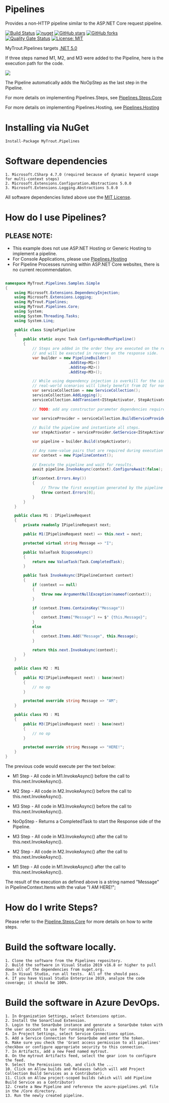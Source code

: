 # Pipelines
Provides a non-HTTP pipeline similar to the ASP.NET Core request pipeline.

[![Build Status](https://dev.azure.com/mytrout/Pipelines/_apis/build/status/mytrout.Pipelines.Core?branchName=master)](https://dev.azure.com/mytrout/Pipelines/_build/latest?definitionId=13&branchName=master)
[![nuget](https://img.shields.io/nuget/v/MyTrout.Pipelines.svg)](https://www.nuget.org/packages/MyTrout.Pipelines/)
[![GitHub stars](https://img.shields.io/github/stars/mytrout/Pipelines.svg)](https://github.com/stefanprodan/AspNetCoreRateLimit/stargazers)
[![GitHub forks](https://img.shields.io/github/forks/mytrout/Pipelines.svg)](https://github.com/stefanprodan/AspNetCoreRateLimit/network)
[![Quality Gate Status](https://sonarcloud.io/api/project_badges/measure?project=Pipelines.Core&metric=alert_status)](https://sonarcloud.io/dashboard?id=Pipelines.Core)
[![License: MIT](https://img.shields.io/github/license/mytrout/Pipelines.svg)](https://licenses.nuget.org/MIT)

MyTrout.Pipelines targets [.NET 5.0](https://dotnet.microsoft.com/download/dotnet/5.0)

If three steps named M1, M2, and M3 were added to the Pipeline, here is the execution path for the code.

![](./Core/pipeline-drawing.jpg)

The Pipeline automatically adds the NoOpStep as the last step in the Pipeline.

For more details on implementing Pipelines.Steps, see [Pipelines.Steps.Core](./Steps/Core/README.md)

For more details on implementing Pipelines.Hosting, see [Pipelines.Hosting](./Hosting/README.md)

# Installing via NuGet

    Install-Package MyTrout.Pipelines

# Software dependencies
    1. Microsoft.CSharp 4.7.0 (required because of dynamic keyword usage for multi-context steps)
    2. Microsoft.Extensions.Configuration.Abstractions 5.0.0
    3. Microsoft.Extensions.Logging.Abstractions 5.0.0

All software dependencies listed above use the [MIT License](https://licenses.nuget.org/MIT).

# How do I use Pipelines?

## PLEASE NOTE: 
* This example does not use ASP.NET Hosting or Generic Hosting to implement a pipeline.
* For Console Applications, please use [Pipelines.Hosting](./Hosting/README.md)
* For Pipeline Processes running within ASP.NET Core websites, there is no current recommendation.

```csharp

namespace MyTrout.Pipelines.Samples.Simple
{
    using Microsoft.Extensions.DependencyInjection;
    using Microsoft.Extensions.Logging;
    using MyTrout.Pipelines;
    using MyTrout.Pipelines.Core;
    using System;
    using System.Threading.Tasks;
    using System.Linq;

    public class SimplePipeline
    {
        public static async Task ConfigureAndRunPipeline()
        {
            // Steps are added in the order they are executed on the request side
            // and will be executed in reverse on the response side.
            var builder = new PipelineBuilder()
                            .AddStep<M1>()
                            .AddStep<M2>()
                            .AddStep<M3>();

            // While using dependency injection is overkill for the simple example, 
            // real-world scenarios will likely benefit from DI for non-trivial implementations.
            var serviceCollection = new ServiceCollection();
            serviceCollection.AddLogging();
            serviceCollection.AddTransient<IStepActivator, StepActivator>();
    
            // TODO: add any constructor parameter dependencies required by steps here.

            var serviceProvider = serviceCollection.BuildServiceProvider();
    
            // Build the pipeline and instantiate all steps.
            var stepActivator = serviceProvider.GetService<IStepActivator>();

            var pipeline = builder.Build(stepActivator);

            // Any name-value pairs that are required during execution would be loaded here.
            var context = new PipelineContext();
    
            // Execute the pipeline and wait for results.
            await pipeline.InvokeAsync(context).ConfigureAwait(false);

            if(context.Errors.Any())
            {
                // Throw the first exception generated by the pipeline execution.
                throw context.Errors[0];
            }
        }
    }

    public class M1 : IPipelineRequest
    {
        private readonly IPipelineRequest next;

        public M1(IPipelineRequest next) => this.next = next;

        protected virtual string Message => "I";

        public ValueTask DisposeAsync()
        {
            return new ValueTask(Task.CompletedTask);
        }

        public Task InvokeAsync(IPipelineContext context)
        {
            if (context == null)
            {
                throw new ArgumentNullException(nameof(context));
            }

            if (context.Items.ContainsKey("Message"))
            {
                context.Items["Message"] += $" {this.Message}";
            }
            else
            {
                context.Items.Add("Message", this.Message);
            }

            return this.next.InvokeAsync(context);
        }
    }

    public class M2 : M1
    {
        public M2(IPipelineRequest next) : base(next)
        {
            // no op
        }

        protected override string Message => "AM";
    }

    public class M3 : M1
    {
        public M3(IPipelineRequest next) : base(next)
        {
            // no op
        }

        protected override string Message => "HERE!";
    }
}
```

The previous code would execute per the text below:

* M1 Step - All code in M1.InvokeAsync() before the call to this.next.InvokeAsync().
* M2 Step - All code in M2.InvokeAsync() before the call to this.next.InvokeAsync().
* M3 Step - All code in M3.InvokeAsync() before the call to this.next.InvokeAsync().

* NoOpStep - Returns a CompletedTask to start the Response side of the Pipeline.

* M3 Step - All code in M3.InvokeAsync() after the call to this.next.InvokeAsync().
* M2 Step - All code in M2.InvokeAsync() after the call to this.next.InvokeAsync().
* M1 Step - All code in M1.InvokeAsync() after the call to this.next.InvokeAsync().

The result of the execution as defined above is a string named "Message" in PipelineContext.Items with the value "I AM HERE!";

# How do I write Steps?
Please refer to the [Pipeline.Steps.Core](./Steps/Core/README.md) for more details on how to write steps.

# Build the software locally.
    1. Clone the software from the Pipelines repository.
    2. Build the software in Visual Studio 2019 v16.8 or higher to pull down all of the dependencies from nuget.org.
    3. In Visual Studio, run all tests.  All of the should pass.
    4. If you have Visual Studio Enterprise 2019, analyze the code coverage; it should be 100%.

# Build the software in Azure DevOps.
    1. In Organization Settings, select Extensions option.
    2. Install the SonarCloud Extension.
    3. Login to the SonarQube instance and generate a SonarQube token with the user account to use for running analysis.
    4. In Project Settings, select Service Connections option.
    5. Add a Service Connection for SonarQube and enter the token.
    6. Make sure you check the 'Grant access permission to all pipelines' checkbox or configure appropriate security to this connection.
    7. In Artifacts, add a new Feed named mytrout.
    8. On the mytrout Artifacts feed, select the gear icon to configure the feed.
    9. Select the Permissions tab, and click the ...
    10. Click on Allow builds and Releases (which will add Project Collection Build Services as a Contributor).
    11. Click on Allow project-scoped builds (which will add Pipeline Build Service as a Contributor)
    12. Create a New Pipeline and reference the azure-pipelines.yml file in the /Core directory.
    13. Run the newly created pipeline.
